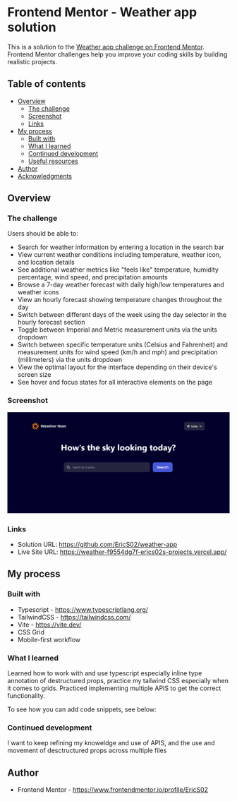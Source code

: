 # Frontend Mentor - Weather app solution

This is a solution to the [Weather app challenge on Frontend Mentor](https://www.frontendmentor.io/challenges/weather-app-K1FhddVm49). Frontend Mentor challenges help you improve your coding skills by building realistic projects. 

## Table of contents

- [Overview](#overview)
  - [The challenge](#the-challenge)
  - [Screenshot](#screenshot)
  - [Links](#links)
- [My process](#my-process)
  - [Built with](#built-with)
  - [What I learned](#what-i-learned)
  - [Continued development](#continued-development)
  - [Useful resources](#useful-resources)
- [Author](#author)
- [Acknowledgments](#acknowledgments)

## Overview

### The challenge

Users should be able to:

- Search for weather information by entering a location in the search bar
- View current weather conditions including temperature, weather icon, and location details
- See additional weather metrics like "feels like" temperature, humidity percentage, wind speed, and precipitation amounts
- Browse a 7-day weather forecast with daily high/low temperatures and weather icons
- View an hourly forecast showing temperature changes throughout the day
- Switch between different days of the week using the day selector in the hourly forecast section
- Toggle between Imperial and Metric measurement units via the units dropdown 
- Switch between specific temperature units (Celsius and Fahrenheit) and measurement units for wind speed (km/h and mph) and precipitation (millimeters) via the units dropdown
- View the optimal layout for the interface depending on their device's screen size
- See hover and focus states for all interactive elements on the page

### Screenshot

![Weather App Screenshot](public/assets/images/weather-app-sc.png)

### Links

- Solution URL: https://github.com/EricS02/weather-app
- Live Site URL: https://weather-f9554dg7f-erics02s-projects.vercel.app/

## My process

### Built with

- Typescript - https://www.typescriptlang.org/
- TailwindCSS - https://tailwindcss.com/
- Vite - https://vite.dev/
- CSS Grid
- Mobile-first workflow


### What I learned

Learned how to work with and use typescript especially inline type annotation of destructured props, practice my tailwind CSS especially when it comes to grids. Practiced implementing multiple APIS to get the correct functionality. 

To see how you can add code snippets, see below:


### Continued development

I want to keep refining my knoweldge and use of APIS, and the use and movement of desctructured props across multiple files


## Author

- Frontend Mentor - https://www.frontendmentor.io/profile/EricS02
